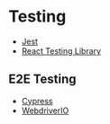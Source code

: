 # Testing

- [Jest](https://jestjs.io/)
- [React Testing Library](https://testing-library.com/docs/react-testing-library/intro/)

## E2E Testing

- [Cypress](https://docs.cypress.io/)
- [WebdriverIO](https://webdriver.io/)
